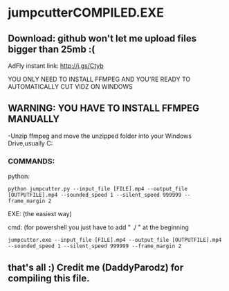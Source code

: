 # jumpcutterCOMPILED.EXE

## Download: github won't let me upload files bigger than 25mb :(
   AdFly instant link: http://j.gs/Ctyb

YOU ONLY NEED TO INSTALL FFMPEG AND YOU'RE READY TO AUTOMATICALLY CUT VIDZ ON WINDOWS

## WARNING: YOU HAVE TO INSTALL FFMPEG MANUALLY
-Unzip ffmpeg and move the unzipped folder into your Windows Drive,usually C:

### COMMANDS:

python:

    python jumpcutter.py --input_file [FILE].mp4 --output_file [OUTPUTFILE].mp4 --sounded_speed 1 --silent_speed 999999 --frame_margin 2

EXE: (the easiest way)

cmd: (for powershell you just have to add " ./ " at the beginning 

    jumpcutter.exe --input_file [FILE].mp4 --output_file [OUTPUTFILE].mp4 --sounded_speed 1 --silent_speed 999999 --frame_margin 2

## that's all :) Credit me (DaddyParodz) for compiling this file.
